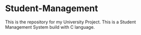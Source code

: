 # Student-Management
This is the repository for my University Project. This is a Student Management System build with C language.
